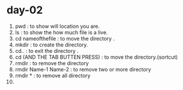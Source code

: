 # day-02
1. pwd : to show will location you are.
2. ls : to show the how much file is a live.
3. cd nameofthefile : to move the directory . 
4. mkdir : to create the directory.
5. cd.. : to exit the directory .
6. cd (AND THE TAB BUTTEN PRESS) : to move the directory.(sortcut)
7. rmdir : to remove the directory
8. rmdir Name-1 Name-2 : to remove two or more directory
9. rmdir * : to remove all directory
10. 
